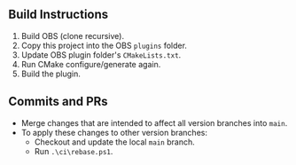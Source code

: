 ## Build Instructions

1. Build OBS (clone recursive).
2. Copy this project into the OBS `plugins` folder.
3. Update OBS plugin folder's `CMakeLists.txt`.
4. Run CMake configure/generate again.
5. Build the plugin.

## Commits and PRs

- Merge changes that are intended to affect all version branches into `main`.
- To apply these changes to other version branches:
  - Checkout and update the local `main` branch.
  - Run `.\ci\rebase.ps1`.
